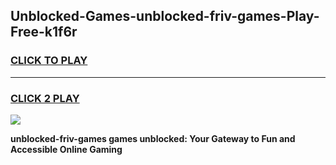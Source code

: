 
## Unblocked-Games-unblocked-friv-games-Play-Free-k1f6r
<h3>
<a href="https://premium76.site?title=unblocked-friv-games&ref=10A">CLICK TO PLAY</a></h3>
<hr>

<h3>
<a href="https://premium76.site?title=unblocked-friv-games&ref=10A">CLICK 2 PLAY</a>
  
</h3>

<a href="https://premium76.site?title=unblocked-friv-games&ref=10A"><img src="https://clearcache.store/games.png"></a>


**unblocked-friv-games games unblocked: Your Gateway to Fun and Accessible Online Gaming**
